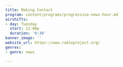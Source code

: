 ```yaml
---
title: Making Contact
program: content/programs/progressive-news-hour.md
airshifts:
- day: Tuesday
  start: 12:00p
  duration: '0:30'
banner_image: ''
website_url: https://www.radioproject.org/
genres:
- genre: news

---
```

